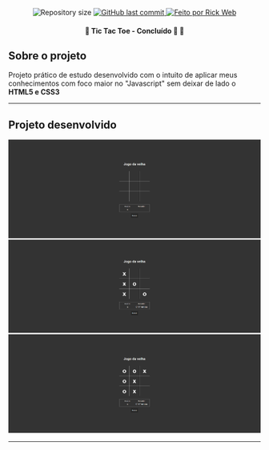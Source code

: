 <p align="center">
  <img alt="Repository size" src="https://img.shields.io/github/repo-size/rickweb3/tic-tac-toe">
  <a href="https://github.com/rickweb3/drag-and-drop/commits/master">
    <img alt="GitHub last commit" src="https://img.shields.io/github/last-commit/rickweb3/tic-tac-toe">
  </a>
  <a href="">
    <img alt="Feito por Rick Web" src="https://img.shields.io/badge/desenvolvido%20por-RickWeb-%237519C1">
  </a>
</p>



<h4 align="center"> 
	🚧 Tic Tac Toe - Concluído 🚀 🚧
</h4>



## Sobre o projeto

Projeto prático de estudo desenvolvido com o intuito de aplicar meus conhecimentos com foco maior no "Javascript" sem deixar de lado o **HTML5 e CSS3**

---


## Projeto desenvolvido

![Screenshot](img_readme/overview_tic_tac_toe_1.png)
![Screenshot](img_readme/overview_tic_tac_toe_2.png)
![Screenshot](img_readme/overview_tic_tac_toe_3.png)

---
